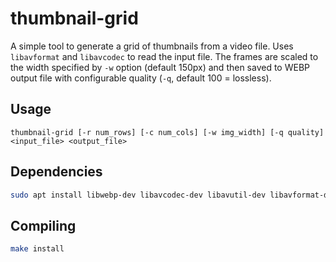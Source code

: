 # thumbnail-grid

A simple tool to generate a grid of thumbnails from a video file. Uses `libavformat` and `libavcodec` to read the input file. The frames are scaled to the width specified by `-w` option (default 150px) and then saved to WEBP output file with configurable quality (`-q`, default 100 = lossless).

## Usage

```
thumbnail-grid [-r num_rows] [-c num_cols] [-w img_width] [-q quality] <input_file> <output_file>
```

## Dependencies

```bash
sudo apt install libwebp-dev libavcodec-dev libavutil-dev libavformat-dev libswscale-dev
```

## Compiling

```bash
make install
```

